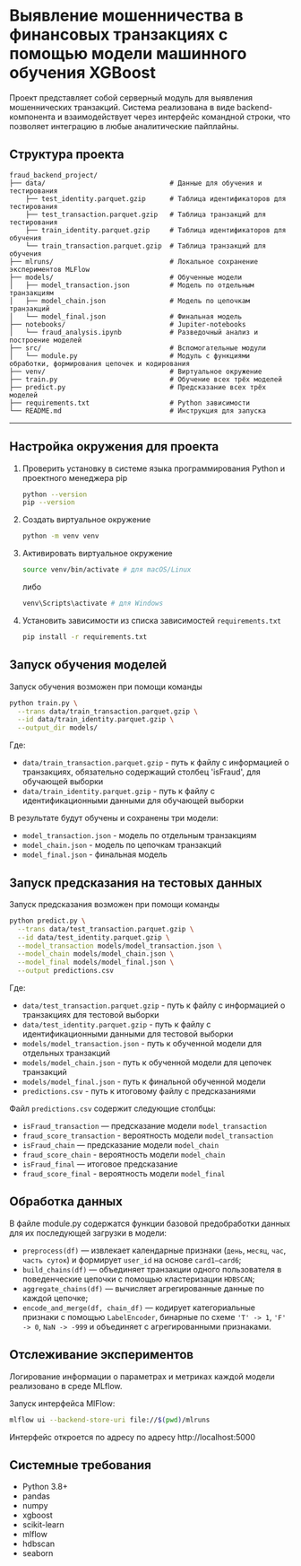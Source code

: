 
# Выявление мошенничества в финансовых транзакциях с помощью модели машинного обучения XGBoost

 Проект представляет собой серверный модуль для выявления мошеннических транзакций. Система реализована в виде backend-компонента и взаимодействует через интерфейс командной строки, что позволяет интеграцию в любые аналитические пайплайны.

## Структура проекта

```
fraud_backend_project/
├── data/                               # Данные для обучения и тестирования
    ├── test_identity.parquet.gzip      # Таблица идентификаторов для тестирования
    ├── test_transaction.parquet.gzip   # Таблица транзакций для тестирования
    ├── train_identity.parquet.gzip     # Таблица идентификаторов для обучения
    └── train_transaction.parquet.gzip  # Таблица транзакций для обучения 
├── mlruns/                             # Локальное сохранение экспериментов MLFlow   
├── models/                             # Обученные модели
│   ├── model_transaction.json          # Модель по отдельным транзакциям
│   ├── model_chain.json                # Модель по цепочкам транзакций
│   └── model_final.json                # Финальная модель
├── notebooks/                          # Jupiter-notebooks
│   └── fraud_analysis.ipynb            # Разведочный анализ и построение моделей
├── src/                                # Вспомогательные модули
│   └── module.py                       # Модуль с функциями обработки, формирования цепочек и кодирования
├── venv/                               # Виртуальное окружение
├── train.py                            # Обучение всех трёх моделей
├── predict.py                          # Предсказание всех трёх моделей
├── requirements.txt                    # Python зависимости
└── README.md                           # Инструкция для запуска
```

---

## Настройка окружения для проекта


1. Проверить установку в системе языка программирования Python и проектного менеджера pip
    ```bash
    python --version
    pip --version
    ```

2. Создать виртуальное окружение

    ```bash
    python -m venv venv
    ```

3. Активировать виртуальное окружение

    ```bash
    source venv/bin/activate # для macOS/Linux
    ```

    либо

    ```bash
    venv\Scripts\activate # для Windows
    ```

4. Установить зависимости из списка зависимостей `requirements.txt`

    ```bash
    pip install -r requirements.txt
    ```


## Запуск обучения моделей

Запуск обучения возможен при помощи команды

```bash
python train.py \
  --trans data/train_transaction.parquet.gzip \
  --id data/train_identity.parquet.gzip \
  --output_dir models/
```

Где:
-  `data/train_transaction.parquet.gzip` - путь к файлу с информацией о транзакциях, обязательно содержащий столбец 'isFraud', для обучающей выборки
-  `data/train_identity.parquet.gzip` - путь к файлу с идентификационными данными для обучающей выборки

В результате будут обучены и сохранены три модели:
- `model_transaction.json` - модель по отдельным транзакциям
- `model_chain.json` - модель по цепочкам транзакций
- `model_final.json` - финальная модель

## Запуск предсказания на тестовых данных

Запуск предсказания возможен при помощи команды

```bash
python predict.py \
  --trans data/test_transaction.parquet.gzip \
  --id data/test_identity.parquet.gzip \
  --model_transaction models/model_transaction.json \
  --model_chain models/model_chain.json \
  --model_final models/model_final.json \
  --output predictions.csv
```
Где:
- `data/test_transaction.parquet.gzip` - путь к файлу с информацией о транзакциях для тестовой выборки
- `data/test_identity.parquet.gzip` - путь к файлу с идентификационными данными для тестовой выборки
- `models/model_transaction.json` - путь к обученной модели для отдельных транзакций
- `models/model_chain.json` - путь к обученной модели для цепочек транзакций
- `models/model_final.json` - путь к финальной обученной модели
- `predictions.csv` - путь к итоговому файлу с предсказаниями

Файл `predictions.csv` содержит следующие столбцы:
- `isFraud_transaction` — предсказание модели `model_transaction`
- `fraud_score_transaction` - вероятность модели `model_transaction`
- `isFraud_chain` — предсказание модели `model_chain`
- `fraud_score_chain` - вероятность модели `model_chain`
- `isFraud_final` — итоговое предсказание
- `fraud_score_final` - вероятность модели `model_final`

## Обработка данных

В файле module.py содержатся функции базовой предобработки данных для их последующей загрузки в модели:

- `preprocess(df)` — извлекает календарные признаки (`день`, `месяц`, `час`, `часть суток`) и формирует `user_id` на основе `card1–card6`;
- `build_chains(df)` — объединяет транзакции одного пользователя в поведенческие цепочки с помощью кластеризации `HDBSCAN`;
- `aggregate_chains(df)` — вычисляет агрегированные данные по каждой цепочке;
- `encode_and_merge(df, chain_df)` — кодирует категориальные признаки с помощью `LabelEncoder`, бинарные по схеме `'T' -> 1`, `'F' -> 0`, `NaN -> -999` и объединяет с агрегированными признаками.


## Отслеживание экспериментов

Логирование информации о параметрах и метриках каждой модели реализовано в среде MLflow. 

Запуск интерфейса MlFlow:

```bash
mlflow ui --backend-store-uri file://$(pwd)/mlruns
```

Интерфейс откроется по адресу по адресу http://localhost:5000

## Системные требования

- Python 3.8+
- pandas
- numpy
- xgboost
- scikit-learn
- mlflow
- hdbscan
- seaborn
